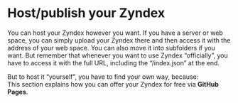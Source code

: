 # Host/publish your Zyndex
You can host your Zyndex however you want.
If you have a server or web space, you can simply upload your Zyndex there and then access it with the address of your web space. You can also move it into subfolders if you want.
But remember that whenever you want to use Zyndex “officially”, you have to access it with the full URL, including the “/index.json” at the end.

But to host it “yourself”, you have to find your own way, because:<br>
This section explains how you can offer your Zyndex for free via **GitHub Pages**.